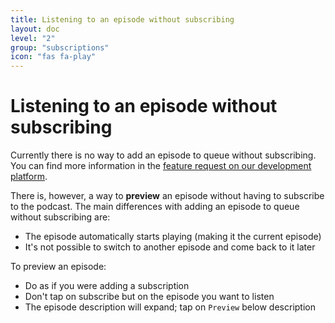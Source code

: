 ```yaml
---
title: Listening to an episode without subscribing
layout: doc
level: "2"
group: "subscriptions"
icon: "fas fa-play"
---
```


# Listening to an episode without subscribing

Currently there is no way to add an episode to queue without subscribing.
You can find more information in the [feature request on our development platform](https://github.com/AntennaPod/AntennaPod/issues/4710).

There  is, however, a way to **preview** an episode without having to subscribe to the podcast. The main differences with adding an episode to queue without subscribing are:
- The episode automatically starts playing (making it the current episode)
- It's not possible to switch to another episode and come back to it later

To preview an episode: 
- Do as if you were adding a subscription
- Don't tap on subscribe but on the episode you want to listen
- The episode description will expand; tap on `Preview` below description
